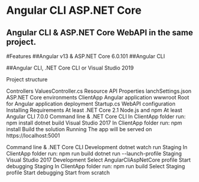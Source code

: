 # Angular CLI ASP.NET Core
## Angular CLI & ASP.NET Core WebAPI in the same project.


#Features
##Angular v13 & ASP.NET Core 6.0.101
##Angular CLI

##Angular CLI, .NET Core CLI or Visual Studio 2019

Project structure



Controllers
ValuesController.cs Resource API
Properties
lanchSettings.json ASP.NET Core environments
ClientApp Angular application
wwwroot Root for Angular application deployment
Startup.cs WebAPI configuration
Installing
Requirements
At least .NET Core 2.1
Node.js and npm
At least Angular CLI 7.0.0
Command line & .NET Core CLI
In ClientApp folder run: npm install
dotnet build
Visual Studio 2017
In ClientApp folder run: npm install
Build the solution
Running
The app will be served on https://localhost:5001

Command line & .NET Core CLI
Development
dotnet watch run
Staging
In ClientApp folder run: npm run build
dotnet run --launch-profile Staging
Visual Studio 2017
Development
Select AngularCliAspNetCore profile
Start debugging
Staging
In ClientApp folder run: npm run build
Select Staging profile
Start debugging
Start from scratch
